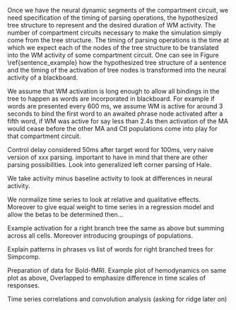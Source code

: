 Once we have the neural dynamic segments of the compartment circuit, we need specification of the timing of parsing operations, the hypothesized tree structure to represent and the desired duration of WM activity. The number of compartment circuits necessary to make the simulation simply come from the tree structure. The timing of parsing operations is the time at which we expect each of the nodes of the tree structure to be translated into the WM activity of some compartment circuit. One can see in Figure \ref{sentence_example} how the hypothesized tree structure of a sentence and the timing of the activation of tree nodes is transformed into the neural activity of a blackboard.

We assume that WM activation is long enough to allow all bindings in the tree to happen as words are incorporated in blackboard. For example if words are presented every 600 ms, we assume WM is active for around 3 seconds to bind the first word to an awaited phrase node activated after a fifth word, if WM was active for say less than 2.4s then activation of the MA would cease before the other MA and Ctl populations come into play for that compartment circuit.

Control delay considered 50ms after target word for 100ms, very naive version of xxx parsing. important to have in mind that there are other parsing possibilities. Look into generalized left corner parsing of Hale.

We take activity minus baseline activity to look at differences in neural activity.

We normalize time series to look at relative and qualitative effects. Moreover to give equal weight to time series in a regression model and allow the betas to be determined then...

Example activation for a right branch tree the same as above but summing across all cells. Moreover introducing groupings of populations.

Explain patterns in phrases vs list of words for right branched trees for Simpcomp.

Preparation of data for Bold-fMRI. Example plot of hemodynamics on same plot as above, Overlapped to emphasize difference in time scales of responses.

Time series correlations and convolution analysis (asking for ridge later on)